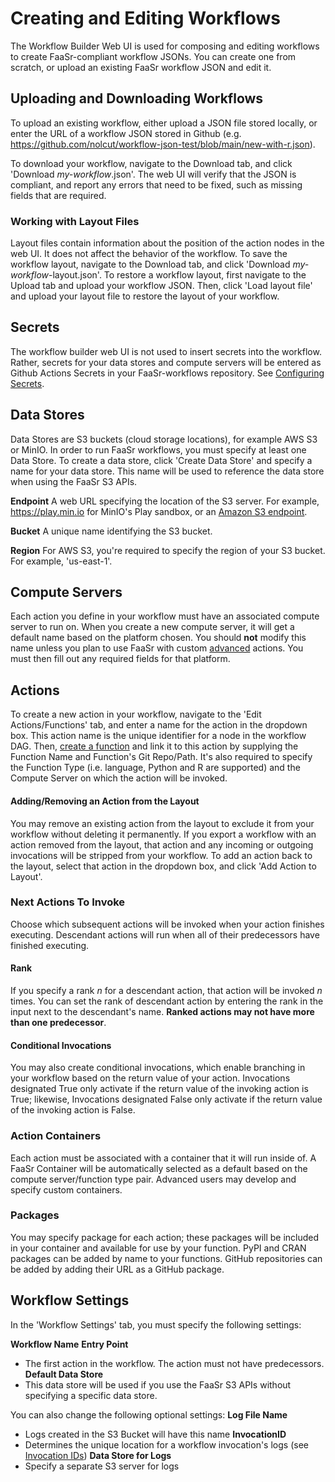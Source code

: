 # Creating and Editing Workflows

The Workflow Builder Web UI is used for composing and editing workflows to create FaaSr-compliant workflow JSONs. You can create one from scratch, or upload an existing FaaSr workflow JSON and edit it.

## Uploading and Downloading Workflows

To upload an existing workflow, either upload a JSON file stored locally, or enter the URL of a workflow JSON stored in Github (e.g. https://github.com/nolcut/workflow-json-test/blob/main/new-with-r.json).

To download your workflow, navigate to the Download tab, and click 'Download *my-workflow*.json'. The web UI will verify that the JSON is compliant, and report any errors that need to be fixed, such as missing fields that are required.

### Working with Layout Files

Layout files contain information about the position of the action nodes in the web UI. It does not affect the behavior of the workflow. To save the workflow layout, navigate to the Download tab, and click 'Download *my-workflow*-layout.json'. To restore a workflow layout, first navigate to the Upload tab and upload your workflow JSON. Then, click 'Load layout file' and upload your layout file to restore the layout of your workflow.

## Secrets

The workflow builder web UI is not used to insert secrets into the workflow. Rather, secrets for your data stores and compute servers will be entered as Github Actions Secrets in your FaaSr-workflows repository. See [Configuring Secrets](https://faasr.io/FaaSr-Docs/workflow_repo/#configuring-secrets).
## Data Stores

Data Stores are S3 buckets (cloud storage locations), for example AWS S3 or MinIO. In order to run FaaSr workflows, you must specify at least one Data Store. To create a data store, click 'Create Data Store' and specify a name for your data store. This name will be used to reference the data store when using the FaaSr S3 APIs.

**Endpoint**
A web URL specifying the location of the S3 server. For example, https://play.min.io for MinIO's Play sandbox, or an [Amazon S3 endpoint](https://docs.aws.amazon.com/general/latest/gr/s3.html#s3_region).

**Bucket**
A unique name identifying the S3 bucket. 

**Region**
For AWS S3, you're required to specify the region of your S3 bucket. For example, 'us-east-1'.

## Compute Servers

Each action you define in your workflow must have an associated compute server to run on. When you create a new compute server, it will get a default name based on the platform chosen. You should **not** modify this name unless you plan to use FaaSr with custom [advanced](https://faasr.io/FaaSr-Docs/advanced/) actions. You must then fill out any required fields for that platform.

## Actions

To create a new action in your workflow, navigate to the 'Edit Actions/Functions' tab, and enter a name for the action in the dropdown box. This action name is the unique identifier for a node in the workflow DAG. Then, [create a function](https://faasr.io/FaaSr-Docs/functions/) and link it to this action by supplying the Function Name and Function's Git Repo/Path. It's also required to specify the Function Type (i.e. language, Python and R are supported) and the Compute Server on which the action will be invoked. 

#### Adding/Removing an Action from the Layout

You may remove an existing action from the layout to exclude it from your workflow without deleting it permanently. If you export a workflow with an action removed from the layout, that action and any incoming or outgoing invocations will be stripped from your workflow. To add an action back to the layout, select that action in the dropdown box, and click 'Add Action to Layout'.

### Next Actions To Invoke

Choose which subsequent actions will be invoked when your action finishes executing. Descendant actions will run when all of their predecessors have finished executing.

#### Rank

If you specify a rank *n* for a descendant action, that action will be invoked *n* times. You can set the rank of descendant action by entering the rank in the input next to the descendant's name. **Ranked actions may not have more than one predecessor**.

#### Conditional Invocations ####

You may also create conditional invocations, which enable branching in your workflow based on the return value of your action. Invocations designated True only activate if the return value of the invoking action is True; likewise, Invocations designated False only activate if the return value of the invoking action is False.

### Action Containers

Each action must be associated with a container that it will run inside of. A FaaSr Container will be automatically selected as a default based on the compute server/function type pair. Advanced users may develop and specify custom containers.

### Packages

You may specify package for each action; these packages will be included in your container and available for use by your function. PyPI and CRAN packages can be added by name to your functions. GitHub repositories can be added by adding their URL as a GitHub package.

## Workflow Settings

In the 'Workflow Settings' tab, you must specify the following settings:

**Workflow Name**
**Entry Point**
- The first action in the workflow. The action must not have predecessors.
**Default Data Store**
- This data store will be used if you use the FaaSr S3 APIs without specifying a specific data store.

You can also change the following optional settings:
**Log File Name**
- Logs created in the S3 Bucket will have this name
**InvocationID**
- Determines the unique location for a workflow invocation's logs (see [Invocation IDs](https://faasr.io/FaaSr-Docs/invocationid/))
**Data Store for Logs**
- Specify a separate S3 server for logs 
